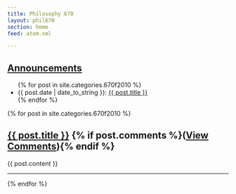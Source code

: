 ```yaml
---
title: Philosophy 670
layout: phil670
section: home
feed: atom.xml

---
```


<article class="postindex">

<h1><a href="announcements">Announcements</a></h1>
<ul>
{% for post in site.categories.670f2010 %}
<li><span class="postdate">{{ post.date | date_to_string }}</span>: <a class="title" href="{{ post.url }}">{{ post.title }}</a> </li>
{% endfor %}
</ul>
</article>

{% for post in site.categories.670f2010  %}
<article>
  <h1><a class="title" href="{{ post.url }}">{{ post.title }}</a> {% if post.comments %}<span class="comments">(<a href="{{ post.url }}#disqus_thread">View Comments</a>)</span>{% endif %}
  </h1>
  {{ post.content }}
  <hr>
</article>
{% endfor %}